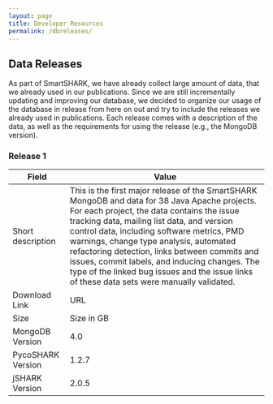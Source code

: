```yaml
---
layout: page
title: Developer Resources
permalink: /dbreleases/
---
```


## Data Releases

As part of SmartSHARK, we have already collect large amount of data, that we already used in our publications. 
Since we are still incrementally updating and improving our database, we decided to organize our usage of the database in release from here on out and try to include
the releases we already used in publications. Each release comes with a description of the data, as well as the requirements for using the release (e.g., the MongoDB version). 

### Release 1

| Field | Value |
|---|---|
| Short description | This is the first major release of the SmartSHARK MongoDB and data for 38 Java Apache projects. For each project, the data contains the issue tracking data, mailing list data, and version control data, including software metrics, PMD warnings, change type analysis, automated refactoring detection, links between commits and issues, commit labels, and inducing changes. The type of the linked bug issues and the issue links of these data sets were manually validated. |
| Download Link | URL |
| Size | Size in GB |
| MongoDB Version | 4.0 |
| PycoSHARK Version | 1.2.7 |
| jSHARK Version | 2.0.5 |
